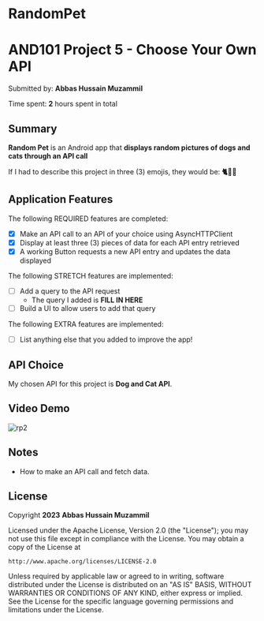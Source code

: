 # RandomPet


# AND101 Project 5 - Choose Your Own API

Submitted by: **Abbas Hussain Muzammil**

Time spent: **2** hours spent in total

## Summary

**Random Pet** is an Android app that **displays random pictures of dogs and cats through an API call**

If I had to describe this project in three (3) emojis, they would be: **🐈🐶😺**

## Application Features

<!-- (This is a comment) Please be sure to change the [ ] to [x] for any features you completed.  If a feature is not checked [x], you might miss the points for that item! -->

The following REQUIRED features are completed:

- [x] Make an API call to an API of your choice using AsyncHTTPClient
- [x] Display at least three (3) pieces of data for each API entry retrieved
- [x] A working Button requests a new API entry and updates the data displayed

The following STRETCH features are implemented:

- [ ] Add a query to the API request
  - The query I added is **FILL IN HERE**
- [ ] Build a UI to allow users to add that query

The following EXTRA features are implemented:

- [ ] List anything else that you added to improve the app!


## API Choice

My chosen API for this project is **Dog and Cat API**.

## Video Demo

![rp2](https://github.com/Abbas-Hussain-Muzammil/RandomPet/assets/87604394/3b5ece95-b976-44e4-9fbc-10e93f81d936)

## Notes
 - How to make an API call and fetch data.

## License

Copyright **2023** **Abbas Hussain Muzammil**

Licensed under the Apache License, Version 2.0 (the "License");
you may not use this file except in compliance with the License.
You may obtain a copy of the License at

    http://www.apache.org/licenses/LICENSE-2.0

Unless required by applicable law or agreed to in writing, software
distributed under the License is distributed on an "AS IS" BASIS,
WITHOUT WARRANTIES OR CONDITIONS OF ANY KIND, either express or implied.
See the License for the specific language governing permissions and
limitations under the License.
